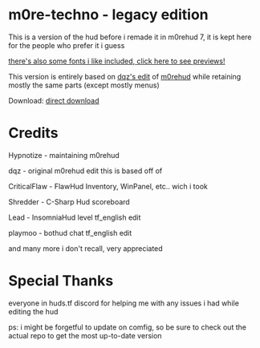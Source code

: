 # m0re-techno - legacy edition
This is a version of the hud before i remade it in m0rehud 7, it is kept here for the people who prefer it i guess

[there's also some fonts i like included, click here to see previews!](https://github.com/TechnoSL/m0re_techno/blob/master/customizations/Fonts/fonts.md)

This version is entirely based on [dqz's edit](https://github.com/irodionr/dqz_hud/tree/m0re) of [m0rehud](https://github.com/Hypnootize/m0rehud) while retaining mostly the same parts (except mostly menus)

Download: <a href=https://github.com/TechnoSL/m0re_techno/archive/refs/heads/legacy.zip>direct download</a> 
# Credits
Hypnotize - maintaining m0rehud

dqz - original m0rehud edit this is based off of

CriticalFlaw - FlawHud Inventory, WinPanel, etc.. wich i took

Shredder - C-Sharp Hud scoreboard

Lead - InsomniaHud level tf_english edit

playmoo - bothud chat tf_english edit

and many more i don't recall, very appreciated

# Special Thanks

everyone in huds.tf discord for helping me with any issues i had while editing the hud

ps: i might be forgetful to update on comfig, so be sure to check out the actual repo to get the most up-to-date version
